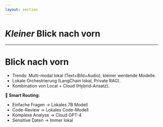 ```yaml
---
layout: section
---
```


# *Kleiner* Blick nach vorn

---

# Blick nach vorn

- Trends: Multi-modal lokal (Text+Bild+Audio), kleiner werdende Modelle.
- Lokale Orchestrierung (LangChain lokal, Private RAG).
- Kombination von Local + Cloud (Hybrid-Ansatz).

<div class="mt-6 p-4 bg-purple-100 rounded-lg text-black">
<strong>🎯 Smart Routing:</strong>
<ul>
<li>Einfache Fragen → Lokales 7B Modell</li>
<li>Code-Review → Lokales Code-Modell</li>
<li>Komplexe Analyse → Cloud GPT-4</li>
<li>Sensitive Daten → Immer lokal</li>
</ul>
</div>